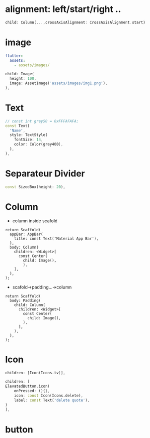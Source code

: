 # alignment: left/start/right ..
```dart
child: Column(...,crossAxisAlignment: CrossAxisAlignment.start)
```

# image
```yaml
flutter:
  assets:
    - assets/images/
```
```dart
child: Image(
  height: 100,
  image: AssetImage('assets/images/img1.png'),
),
```

# Text

```dart
// const int grey50 = 0xFFFAFAFA;
const Text(
  'Name',
  style: TextStyle(
    fontSize: 14,
    color: Color(grey400),
  ),
),
```
# Separateur Divider

```dart
const SizedBox(height: 20),
```
# Column

-  column inside scafold
```flutter
return Scaffold(
  appBar: AppBar(
    title: const Text('Material App Bar'),
  ),
  body: Column(
    children: <Widget>[
      const Center(
        child: Image(),
        ),
    ],
  ),
);
```
- scafold->padding...->column
```flutter
return Scaffold(
  body: Padding(
    child: Column(
      children: <Widget>[
        const Center(
          child: Image(),
        ),
      ],
    ),
  ),
);
```

# Icon
```dart
children: [Icon(Icons.tv)],
```
```dart
children: [
ElevatedButton.icon(
    onPressed: (){},
    icon: const Icon(Icons.delete),
    label: const Text('delete quote'),
)
],
```

# button
```dart
```
